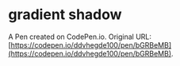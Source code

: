 # gradient shadow

A Pen created on CodePen.io. Original URL: [https://codepen.io/ddvhegde100/pen/bGRBeMB](https://codepen.io/ddvhegde100/pen/bGRBeMB).


